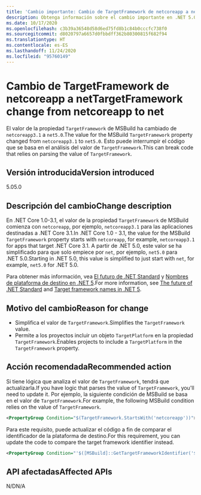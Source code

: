 ```yaml
---
title: 'Cambio importante: Cambio de TargetFramework de netcoreapp a net'
description: Obtenga información sobre el cambio importante en .NET 5.0 por el que el valor de la propiedad TargetFramework de MSBuild ha cambiado de netcoreapp3.1 a net5.0.
ms.date: 10/17/2020
ms.openlocfilehash: c3b39a36548d58d6ed75fd8b1c84b0cccfc738f0
ms.sourcegitcommit: d8020797a6657d0fbbdff362b80300815f682f94
ms.translationtype: HT
ms.contentlocale: es-ES
ms.lasthandoff: 11/24/2020
ms.locfileid: "95760149"
---
```

# <a name="targetframework-change-from-netcoreapp-to-net"></a><span data-ttu-id="033dc-103">Cambio de TargetFramework de netcoreapp a net</span><span class="sxs-lookup"><span data-stu-id="033dc-103">TargetFramework change from netcoreapp to net</span></span>

<span data-ttu-id="033dc-104">El valor de la propiedad `TargetFramework` de MSBuild ha cambiado de `netcoreapp3.1` a `net5.0`.</span><span class="sxs-lookup"><span data-stu-id="033dc-104">The value for the MSBuild `TargetFramework` property changed from `netcoreapp3.1` to `net5.0`.</span></span> <span data-ttu-id="033dc-105">Esto puede interrumpir el código que se basa en el análisis del valor de `TargetFramework`.</span><span class="sxs-lookup"><span data-stu-id="033dc-105">This can break code that relies on parsing the value of `TargetFramework`.</span></span>

## <a name="version-introduced"></a><span data-ttu-id="033dc-106">Versión introducida</span><span class="sxs-lookup"><span data-stu-id="033dc-106">Version introduced</span></span>

<span data-ttu-id="033dc-107">5.0</span><span class="sxs-lookup"><span data-stu-id="033dc-107">5.0</span></span>

## <a name="change-description"></a><span data-ttu-id="033dc-108">Descripción del cambio</span><span class="sxs-lookup"><span data-stu-id="033dc-108">Change description</span></span>

<span data-ttu-id="033dc-109">En .NET Core 1.0-3.1, el valor de la propiedad `TargetFramework` de MSBuild comienza con `netcoreapp`, por ejemplo, `netcoreapp3.1` para las aplicaciones destinadas a .NET Core 3.1.</span><span class="sxs-lookup"><span data-stu-id="033dc-109">In .NET Core 1.0 - 3.1, the value for the MSBuild `TargetFramework` property starts with `netcoreapp`, for example, `netcoreapp3.1` for apps that target .NET Core 3.1.</span></span> <span data-ttu-id="033dc-110">A partir de .NET 5.0, este valor se ha simplificado para que solo empiece por `net`, por ejemplo, `net5.0` para .NET 5.0.</span><span class="sxs-lookup"><span data-stu-id="033dc-110">Starting in .NET 5.0, this value is simplified to just start with `net`, for example, `net5.0` for .NET 5.0.</span></span>

<span data-ttu-id="033dc-111">Para obtener más información, vea [El futuro de .NET Standard](https://devblogs.microsoft.com/dotnet/the-future-of-net-standard/) y [Nombres de plataforma de destino en .NET 5](https://github.com/dotnet/designs/blob/main/accepted/2020/net5/net5.md).</span><span class="sxs-lookup"><span data-stu-id="033dc-111">For more information, see [The future of .NET Standard](https://devblogs.microsoft.com/dotnet/the-future-of-net-standard/) and [Target framework names in .NET 5](https://github.com/dotnet/designs/blob/main/accepted/2020/net5/net5.md).</span></span>

## <a name="reason-for-change"></a><span data-ttu-id="033dc-112">Motivo del cambio</span><span class="sxs-lookup"><span data-stu-id="033dc-112">Reason for change</span></span>

- <span data-ttu-id="033dc-113">Simplifica el valor de `TargetFramework`.</span><span class="sxs-lookup"><span data-stu-id="033dc-113">Simplifies the `TargetFramework` value.</span></span>
- <span data-ttu-id="033dc-114">Permite a los proyectos incluir un objeto `TargetPlatform` en la propiedad `TargetFramework`.</span><span class="sxs-lookup"><span data-stu-id="033dc-114">Enables projects to include a `TargetPlatform` in the `TargetFramework` property.</span></span>

## <a name="recommended-action"></a><span data-ttu-id="033dc-115">Acción recomendada</span><span class="sxs-lookup"><span data-stu-id="033dc-115">Recommended action</span></span>

<span data-ttu-id="033dc-116">Si tiene lógica que analiza el valor de `TargetFramework`, tendrá que actualizarla.</span><span class="sxs-lookup"><span data-stu-id="033dc-116">If you have logic that parses the value of `TargetFramework`, you'll need to update it.</span></span> <span data-ttu-id="033dc-117">Por ejemplo, la siguiente condición de MSBuild se basa en el valor de `TargetFramework`.</span><span class="sxs-lookup"><span data-stu-id="033dc-117">For example, the following MSBuild condition relies on the value of `TargetFramework`.</span></span>

```xml
<PropertyGroup Condition="$(TargetFramework.StartsWith('netcoreapp'))">
```

<span data-ttu-id="033dc-118">Para este requisito, puede actualizar el código a fin de comparar el identificador de la plataforma de destino.</span><span class="sxs-lookup"><span data-stu-id="033dc-118">For this requirement, you can update the code to compare the target framework identifier instead.</span></span>

```xml
<PropertyGroup Condition="'$([MSBuild]::GetTargetFrameworkIdentifier('$(TargetFramework)'))' == '.NETCoreApp'">
```

## <a name="affected-apis"></a><span data-ttu-id="033dc-119">API afectadas</span><span class="sxs-lookup"><span data-stu-id="033dc-119">Affected APIs</span></span>

<span data-ttu-id="033dc-120">N/D</span><span class="sxs-lookup"><span data-stu-id="033dc-120">N/A</span></span>

<!--

### Affected APIs

Not detectable via API analysis.

### Category

MSBuild

-->
